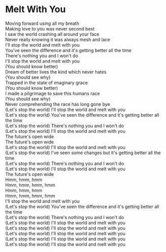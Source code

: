 # Melt With You

Moving forward using all my breath  
Making love to you was never second best  
I saw the world crashing all around your face  
Never really knowing it was always mesh and lace  
I'll stop the world and melt with you  
You've seen the difference and it's getting better all the time  
There's nothing you and I won't do  
I'll stop the world and melt with you  
(You should know better)  
Dream of better lives the kind which never hates  
(You should see why)  
Trapped in the state of imaginary grace  
(You should know better)  
I made a pilgrimage to save this humans race  
(You should see why)  
Never comprehending the race has long gone bye  
(Let's stop the world) I'll stop the world and melt with you  
(Let's stop the world) You've seen the difference and it's getting better all the time  
(Let's stop the world) There's nothing you and I won't do  
(Let's stop the world) I'll stop the world and melt with you  
The future's open wide  
The future's open wide  
(Let's stop the world) I'll stop the world and melt with you  
(Let's stop the world) I've seen some changes but it's getting better all the time  
(Let's stop the world) There's nothing you and I won't do  
(Let's stop the world) I'll stop the world and melt with you  
The future's open wide  
Hmm, hmm, hmm  
Hmm, hmm, hmm, hmm  
Hmm, hmm, hmm  
Hmm, hmm, hmm, hmm  
I'll stop the world and melt with you  
(Let's stop the world) You've seen the difference and it's getting better all the time  
(Let's stop the world) There's nothing you and I won't do  
(Let's stop the world) I'll stop the world and melt with you  
(Let's stop the world) I'll stop the world and melt with you  
(Let's stop the world) I'll stop the world and melt with you  
(Let's stop the world) I'll stop the world and melt with you  
(Let's stop the world) I'll stop the world and melt with you
